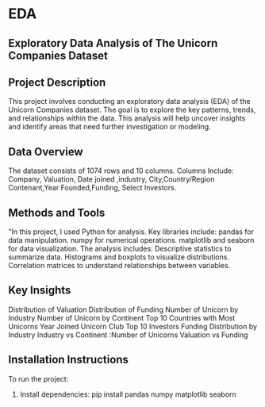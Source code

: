 # EDA
## Exploratory Data Analysis of The Unicorn Companies Dataset
## Project Description
This project involves conducting an exploratory data analysis (EDA) of the Unicorn Companies dataset. The goal is to explore the key patterns, trends, and relationships within the data. This analysis will help uncover insights and identify areas that need further investigation or modeling.

## Data Overview
﻿﻿The dataset consists of 1074 rows and 10 columns.
﻿﻿Columns Include: Company, Valuation, Date joined ,industry, City,Country/Region
Contenant,Year Founded,Funding, Select Investors.

## Methods and Tools
"In this project, I used Python for analysis. Key libraries include:
﻿﻿pandas for data manipulation.
﻿﻿numpy for numerical operations.
﻿﻿matplotlib and seaborn for data visualization.
The analysis includes:
﻿﻿Descriptive statistics to summarize data.
﻿﻿Histograms and boxplots to visualize distributions.
﻿﻿Correlation matrices to understand relationships between variables.


## Key Insights
﻿﻿Distribution of Valuation 
Distribution of Funding 
Number of Unicorn by Industry 
Number of Unicorn by Continent 
Top 10 Countries with Most Unicorns
Year Joined Unicorn Club
Top 10 Investors 
Funding Distribution by Industry 
Industry vs Continent :Number of Unicorns
Valuation vs Funding

## Installation Instructions
To run the project:
1. Install dependencies:
pip install pandas numpy matplotlib seaborn
